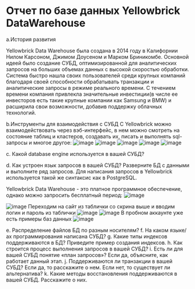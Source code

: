 # Отчет по базе данных Yellowbrick DataWarehouse

a.История развития

Yellowbrick Data Warehouse была создана в 2014 году в Калифорнии Нилом Карсоном, Джимом Доусеном и Марком Бриникомбе. Основной идеей было создание СУБД, оптимизированной для аналитических запросов на больших объемах данных с высокой скоростью обработки. Система быстро нашла своих пользователей среди крупных компаний благодаря своей способности обрабатывать транзакции и аналитические запросы в режиме реального времени. С течением времени компания привлекла значительные инвестиции(в числе ее инвесторов есть такие крупные компании как Samsung и BMW) и расширила свои возможности, добавив поддержку облачных технологий.

b.Инструменты для взаимодействия с СУБД
С Yellowbrick можно взаимодействовать через вэб-интерфейс, в нем можно смотреть на состояние таблиц и кластеров, создавать их, писать и выполнять sql-запросы и многое другое:
![image](https://github.com/ilovethebeatles/SBT-DB/assets/106533857/2bf790f2-ed85-41ce-a17f-227bc500f0a6)
![image](https://github.com/ilovethebeatles/SBT-DB/assets/106533857/a59832a3-eab8-406e-af3b-ce47c065cadb)
![image](https://github.com/ilovethebeatles/SBT-DB/assets/106533857/345b25f3-835d-4316-9957-31969098a41f)
![image](https://github.com/ilovethebeatles/SBT-DB/assets/106533857/ea1bf536-92f7-44c2-8b35-87af2357ce10)
![image](https://github.com/ilovethebeatles/SBT-DB/assets/106533857/77e2328f-9716-418a-b832-df87d06fa66f)


c. Какой database engine используется в вашей СУБД?

d. Как устроен язык запросов в вашей СУБД? Разверните БД с данными и выполните ряд запросов. 
Для написания запросов в Yellowbrick используется такой же синтаксис как в PostgreSQL. 

Yellowbrick Data Warehouse - это платное программное обеспечение, однако можно запросить бесплатный период:
![image](https://github.com/ilovethebeatles/SBT-DB/assets/106533857/74da6cc4-2414-4310-96a7-7b1748c392c0)

![image](https://github.com/ilovethebeatles/SBT-DB/assets/106533857/beeefc06-0bb6-4a64-b464-1e95730fdbdb)
Переходим на сайт из таблички со скрина выше и вводим логин и пароль из таблички
![image](https://github.com/ilovethebeatles/SBT-DB/assets/106533857/52c885d3-ea5c-4dc7-a622-a3cbf7e5a012)
![image](https://github.com/ilovethebeatles/SBT-DB/assets/106533857/a90be4c2-8c87-496b-9057-9a422c59bc5e)
В пробном аккаунте уже есть примеры баз данных
![image](https://github.com/ilovethebeatles/SBT-DB/assets/106533857/0340c3c7-bbc2-4f8f-9640-55b8e2f0f1bd)





e. Распределение файлов БД по разным носителям?
f. На каком языке/ах программирования написана СУБД?
g. Какие типы индексов поддерживаются в БД? Приведите пример создания индексов.
h. Как строится процесс выполнения запросов в вашей СУБД?
i. Есть ли для вашей СУБД понятие «план запросов»? Если да, объясните, как работает данный этап.
j. Поддерживаются ли транзакции в вашей СУБД? Если да, то расскажите о нем. Если нет, то существует ли альтернатива?
k. Какие методы восстановления поддерживаются в вашей СУБД. Расскажите о них.
